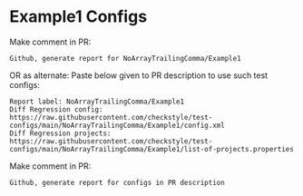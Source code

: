 # Example1 Configs
Make comment in PR:
```
Github, generate report for NoArrayTrailingComma/Example1
```
OR as alternate:
Paste below given to PR description to use such test configs:
```
Report label: NoArrayTrailingComma/Example1
Diff Regression config: https://raw.githubusercontent.com/checkstyle/test-configs/main/NoArrayTrailingComma/Example1/config.xml
Diff Regression projects: https://raw.githubusercontent.com/checkstyle/test-configs/main/NoArrayTrailingComma/Example1/list-of-projects.properties
```
Make comment in PR:
```
Github, generate report for configs in PR description
```
